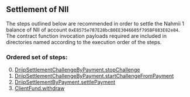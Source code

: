 ## Settlement of NII
The steps outlined below are recommended in order to settle the Nahmii 1 balance of NII of account `0xE8575e787E28bcB0EE3046605f795BF883E82e84`. The contract function invocation payloads required are included in directories named according to the execution order of the steps.
### Ordered set of steps:
0. [DriipSettlementChallengeByPayment.stopChallenge](https://etherscan.io/address/0x906fd331f5e382f05b8ae26900140c37f0db139a#writeContract)
1. [DriipSettlementChallengeByPayment.startChallengeFromPayment](https://etherscan.io/address/0x906fd331f5e382f05b8ae26900140c37f0db139a#writeContract)
2. [DriipSettlementByPayment.settlePayment](https://etherscan.io/address/0xd2600fd59786b44c4869066018870aa33417f8f2#writeContract)
3. [ClientFund.withdraw](https://etherscan.io/address/0xcc8d82f6ba952966e63001c7b320eef2ae729099#writeContract)
